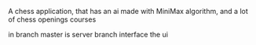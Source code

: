 A chess application, that has an ai made with MiniMax algorithm, and a lot of chess openings courses

in branch master is server
branch interface the ui
